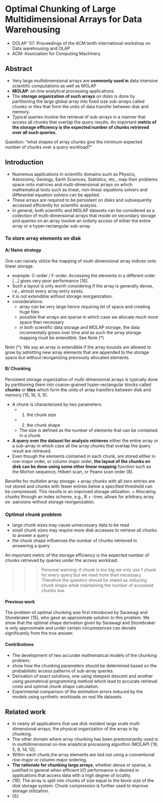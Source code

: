 # Optimal Chunking of Large Multidimensional Arrays for Data Warehousing
- DOLAP '07: Proceedings of the ACM tenth international workshop on Data warehousing and OLAP
- ACM: Association for Computing Machinery

## Abstract
- Very large multidimensional arrays are **commonly used in** data intensive scientific computations as well as MOLAP
- **MOLAP**: on-line analytical processing applications
- The **storage organization of such arrays** on disks is done by partitioning the large global array into fixed size sub-arrays called chunks or tiles that form the units of data transfer between disk and memory.
- Typical queries involve the retrieval of sub-arrays in a manner that access all chunks that overlap the query results. An important **metric of the storage efficiency is the expected number of chunks retrieved over all such queries**.

Question:
“what shapes of array chunks give the minimum expected number of chunks
over a query workload?”

## Introduction
- Numerous applications in scientific domains such as Physics, Astronomy, Geology, Earth Sciences, Statistics, etc., map their problems space onto matrices and multi-dimensional arrays on which mathematical tools such as linear, non-linear equations
solvers and differential equation solvers can be applied.
- These arrays are required to be persistent on disks and subsequently accessed efficiently for scientific analysis.
- In general, both scientific and MOLAP datasets can be considered as a collection of multi-dimensional arrays that reside on secondary storage and queries on an array involve an orderly access of either the entire array or a hyper-rectangular sub-array.

### To store array elements on disk
#### A/ Naive strategy
One can naively utilize the mapping of multi-dimensional array indices onto linear storage.
  - example: C-order / F-order. Accessing the elements in a different order [...] gives very poor performance [16].
  - Such a layout is only worth considering if the array is generally dense, i.e., almost every array entry exists.
  - it is not extendible without storage reorganization.
  - considerations: 
    - array can be very large hence requiring lot of space and creating huge files
    - possible that arrays are sparse in which case we allocate much more space than necessary
    - in both scientific data storage and MOLAP storage, the data incrementally grows over time and as such the array storage mapping must be extendible. See Note (*)
    
Note (*):
We say an array is extendible if the array bounds are allowed to grow by admitting new array elements that
are appended to the storage space but without reorganizing previously allocated elements.

#### B/ Chunking
Persistent storage organization of multi-dimensional arrays is typically done by partitioning them into coarse-grained hyper-rectangular blocks called **chunks** or **tiles** which form the units of array transfers between disk and memory [15, 16, 5, 9].

- A chunk is characterized by two parameters: 
  - 1) the chunk size
  - 2) the chunk shape
  - The size is defined as the number of elements that can be contained in a chunk.
- **A query over the dataset for analysis retrieves** either the entire array or a sub-array in which case all the array chunks that overlap the query result are retrieved.
- Even though the elements contained in each chunk, are stored either in row-major order, or column major order, **the layout of the chunks on disk can be done using some other linear mapping** function such as the Morton sequence, Hilbert scan, or Peano scan order [8].

Benefits for multidim array storage: 
• array chunks with all zero entries are not stored and chunks with fewer entries below a
specified threshold can be compressed. This results in an improved storage utilization.
• Allocating chunks through an index scheme, e.g., B + -tree, allows for arbitrary array ex-
pansions without storage reorganization.

### Optimal chunk problem
- large chunk sizes may cause unnecessary data to be read
- small chunk sizes may require more disk accesses to retrieve all chunks to answer a query 
- the chunk shape influences the number of chunks retrieved in answering a query

An important metric of the storage efficiency is the expected number of chunks retrieved by queries under the access workload.

>>> Personal warning: if chunk is too big we only use 1 chunk for every query but we read more than necessary. Therefore the question should be stated as reducing chunk shape while maintaining the number of accessed chunks low.

#### Previous work 
The problem of optimal chunking was first introduced by
Sarawagi and Stonebraker [15], who gave an approximate solution to this problem. We show
that the optimal shape derivation given by Sarawagi and Stonebraker is only approximate and
under certain circumstances can deviate significantly from the true answer.

#### Contributions 
- The development of two accurate mathematical models of the chunking problem;
- show how the chunking parameters should be determined based on the probabilistic access patterns of sub-array queries.
- Derivation of exact solutions, one using steepest descent and another using geometrical programming method which lead to accurate retrieval costs and optimal chunk shape calculation.
- Experimental comparison of the estimation errors induced by the models using synthetic workloads on real life datasets.

## Related work
- In nearly all applications that use disk resident large scale multi-dimensional arrays, the physical organization of the array is by chunking.
- The other domain where array chunking has been predominantly used is in multidimensional on-line analytical processing algorithm (MOLAP) [19, 5, 9, 14, 12].
- Within each chunk,the array elements are laid out using a conventional row-major or column-major ordering.
- **The rationale for chunking large arrays**, whether dense or sparse, is justified in general when efficient I/O performance is desired in applications that access data with a high degree of locality.
- [19]: The array is split into chunks of size equal to the block size of the
disk storage system. Chunk compression is further used to improve storage utilization.
- [5]: 
